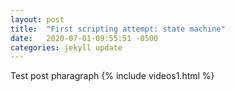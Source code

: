 ```yaml
---
layout: post
title:  "First scripting attempt: state machine"
date:   2020-07-01-09:55:51 -0500 
categories: jekyll update
---
```


Test post pharagraph
{% include videos1.html %}